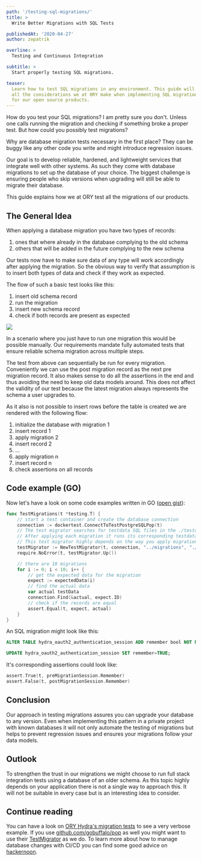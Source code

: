 ```yaml
---
path: '/testing-sql-migrations/'
title: >
  Write Better Migrations with SQL Tests

publishedAt: '2020-04-27'
author: zepatrik

overline: >
  Testing and Continuous Integration

subtitle: >
  Start properly testing SQL migrations.

teaser:
  Learn how to test SQL migrations in any environment. This guide will point out
  all the considerations we at ORY make when implementing SQL migration tests
  for our open source products.
---
```


How do you test your SQL migrations? I am pretty sure you don't. Unless one
calls running the migration and checking if something broke a proper test. But
how could you possibly test migrations?

Why are database migration tests necessary in the first place? They can be buggy
like any other code you write and might introduce regression issues.

Our goal is to develop reliable, hardened, and lightweight services that
integrate well with other systems. As such they come with database migrations to
set up the database of your choice. The biggest challenge is ensuring people who
skip versions when upgrading will still be able to migrate their database.

This guide explains how we at ORY test all the migrations of our products.

## The General Idea

When applying a database migration you have two types of records:

1. ones that where already in the database complying to the old schema
2. others that will be added in the future complying to the new schema

Our tests now have to make sure data of any type will work accordingly after
applying the migration. So the obvious way to verify that assumption is to
insert both types of data and check if they work as expected.

The flow of such a basic test looks like this:

1. insert old schema record
2. run the migration
3. insert new schema record
4. check if both records are present as expected

[![](https://mermaid.ink/img/eyJjb2RlIjoiZ3JhcGggVEJcbiAgICBEQk8gLS0-fGFwcGx5IG1pZ3JhdGlvbnwgREJOXG4gICAgc3ViZ3JhcGggb2xkIHNjaGVtYVxuICAgIE9SW29sZCBzY2hlbWEgcmVjb3JkXSAtLT58aW5zZXJ0fCBEQk9bKGRhdGFiYXNlKV1cbiAgICBlbmRcbiAgICBzdWJncmFwaCBuZXcgc2NoZW1hXG4gICAgTlJbbmV3IHNjaGVtYSByZWNvcmRdIC0tPnxpbnNlcnR8IERCTlsoZGF0YWJhc2UpXVxuICAgIGVuZFxuIiwibWVybWFpZCI6eyJ0aGVtZSI6ImRlZmF1bHQifX0)](https://mermaid-js.github.io/mermaid-live-editor/#/edit/eyJjb2RlIjoiZ3JhcGggVEJcbiAgICBEQk8gLS0-fGFwcGx5IG1pZ3JhdGlvbnwgREJOXG4gICAgc3ViZ3JhcGggb2xkIHNjaGVtYVxuICAgIE9SW29sZCBzY2hlbWEgcmVjb3JkXSAtLT58aW5zZXJ0fCBEQk9bKGRhdGFiYXNlKV1cbiAgICBlbmRcbiAgICBzdWJncmFwaCBuZXcgc2NoZW1hXG4gICAgTlJbbmV3IHNjaGVtYSByZWNvcmRdIC0tPnxpbnNlcnR8IERCTlsoZGF0YWJhc2UpXVxuICAgIGVuZFxuIiwibWVybWFpZCI6eyJ0aGVtZSI6ImRlZmF1bHQifX0)

In a scenario where you just have to run one migration this would be possible
manually. Our requirements mandate fully automated tests that ensure reliable
schema migration across multiple steps.

The test from above can sequentially be run for every migration. Conveniently we
can use the post migration record as the next pre migration record. It also
makes sense to do all the assertions in the end and thus avoiding the need to
keep old data models around. This does not affect the validity of our test
because the latest migration always represents the schema a user upgrades to.

As it also is not possible to insert rows before the table is created we are
rendered with the following flow:

1. initialize the database with migration 1
1. insert record 1
1. apply migration 2
1. insert record 2
1. ...
1. apply migration n
1. insert record n
1. check assertions on all records

## Code example (GO)

Now let's have a look on some code examples written in GO
([open gist](https://gist.github.com/zepatrik/787ccfd19035e0859225ff79c9643435)):

```go
func TestMigrations(t *testing.T) {
	// start a test container and create the database connection
	connection := dockertest.ConnectToTestPostgreSQLPop(t)
	// The test migrator searches for testdata SQL files in the ./testdata directory.
	// After applying each migration it runs its corresponding testdata file.
	// This test migrator highly depends on the way you apply migrations.
	testMigrator := NewTestMigrator(t, connection, "../migrations", "./testdata")
	require.NoError(t, testMigrator.Up())

	// there are 10 migrations
	for i := 0; i < 10; i++ {
		// get the expected data for the migration
		expect := expectedData(i)
		// find the actual data
		var actual testData
		connection.Find(&actual, expect.ID)
		// check if the records are equal
		assert.Equal(t, expect, actual)
	}
}
```

An SQL migration might look like this:

```sql
ALTER TABLE hydra_oauth2_authentication_session ADD remember bool NOT NULL DEFAULT FALSE;

UPDATE hydra_oauth2_authentication_session SET remember=TRUE;
```

It's corresponding assertions could look like:

```go
assert.True(t, preMigrationSession.Remember)
assert.False(t, postMigrationSession.Remember)
```

## Conclusion

Our approach in testing migrations assures you can upgrade your database to any
version. Even when implementing this pattern in a private project with known
databases it will not only automate the testing of migrations but helps to
prevent regression issues and ensures your migrations follow your data models.

## Outlook

To strengthen the trust in our migrations we might choose to run full stack
integration tests using a database of an older schema. As this topic highly
depends on your application there is not a single way to approach this. It will
not be suitable in every case but is an interesting idea to consider.

## Continue reading

You can have a look on
[ORY Hydra's migration tests](https://github.com/ory/hydra/tree/v1.5.0-beta.1/persistence/sql/migratest)
to see a very verbose example. If you use
[github.com/gobuffalo/pop](https://github.com/gobuffalo/pop) as well you might
want to use their
[TestMigrator](https://github.com/ory/hydra/blob/v1.5.0-beta.1/persistence/sql/migratest/helpers.go)
as we do. To learn more about how to manage database changes with CI/CD you can
find some good advice on
[hackernoon](https://hackernoon.com/database-changes-can-be-scary-how-r1hy2gfe).
